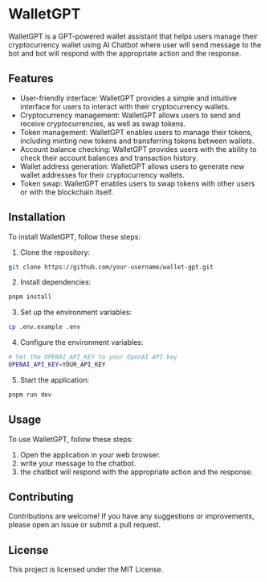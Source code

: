 # WalletGPT

WalletGPT is a GPT-powered wallet assistant that helps users manage their cryptocurrency wallet using AI Chatbot where user will send message to the bot and bot will respond with the appropriate action and the response. 

## Features

- User-friendly interface: WalletGPT provides a simple and intuitive interface for users to interact with their cryptocurrency wallets.
- Cryptocurrency management: WalletGPT allows users to send and receive cryptocurrencies, as well as swap tokens.
- Token management: WalletGPT enables users to manage their tokens, including minting new tokens and transferring tokens between wallets.
- Account balance checking: WalletGPT provides users with the ability to check their account balances and transaction history.
- Wallet address generation: WalletGPT allows users to generate new wallet addresses for their cryptocurrency wallets.
- Token swap: WalletGPT enables users to swap tokens with other users or with the blockchain itself.

## Installation

To install WalletGPT, follow these steps:

1. Clone the repository:

```bash
git clone https://github.com/your-username/wallet-gpt.git
```

2. Install dependencies:

```bash
pnpm install
```

3. Set up the environment variables:

```bash
cp .env.example .env
```

4. Configure the environment variables:

```bash
# Set the OPENAI_API_KEY to your OpenAI API key
OPENAI_API_KEY=YOUR_API_KEY
```

5. Start the application:

```bash
pnpm run dev
```

## Usage

To use WalletGPT, follow these steps:

1. Open the application in your web browser.
2. write your message to the chatbot.
3. the chatbot will respond with the appropriate action and the response.

## Contributing

Contributions are welcome! If you have any suggestions or improvements, please open an issue or submit a pull request.

## License

This project is licensed under the MIT License.
